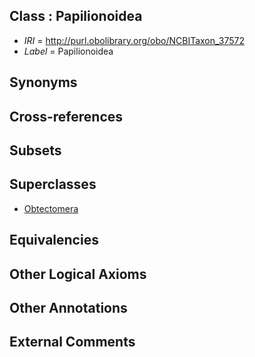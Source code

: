 
## Class : Papilionoidea

 * *IRI* = http://purl.obolibrary.org/obo/NCBITaxon_37572
 * *Label* = Papilionoidea

## Synonyms


## Cross-references


## Subsets


## Superclasses

 * [Obtectomera](../../NCBITaxon/31/NCBITaxon_104431.md)

## Equivalencies


## Other Logical Axioms


## Other Annotations


## External Comments

